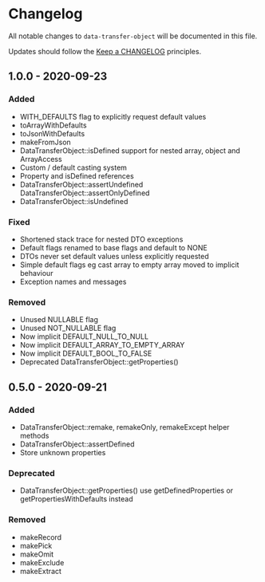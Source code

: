 # Changelog

All notable changes to `data-transfer-object` will be documented in this file.

Updates should follow the [Keep a CHANGELOG](http://keepachangelog.com/) principles.

## 1.0.0 - 2020-09-23

### Added
- WITH_DEFAULTS flag to explicitly request default values
- toArrayWithDefaults
- toJsonWithDefaults
- makeFromJson
- DataTransferObject::isDefined support for nested array, object and ArrayAccess
- Custom / default casting system
- Property and isDefined references
- DataTransferObject::assertUndefined DataTransferObject::assertOnlyDefined
- DataTransferObject::isUndefined

### Fixed
- Shortened stack trace for nested DTO exceptions
- Default flags renamed to base flags and default to NONE
- DTOs never set default values unless explicitly requested
- Simple default flags eg cast array to empty array moved to implicit behaviour
- Exception names and messages

### Removed
- Unused NULLABLE flag
- Unused NOT_NULLABLE flag
- Now implicit DEFAULT_NULL_TO_NULL
- Now implicit DEFAULT_ARRAY_TO_EMPTY_ARRAY
- Now implicit DEFAULT_BOOL_TO_FALSE
- Deprecated DataTransferObject::getProperties()

## 0.5.0 - 2020-09-21

### Added
- DataTransferObject::remake, remakeOnly, remakeExcept helper methods
- DataTransferObject::assertDefined
- Store unknown properties

### Deprecated
- DataTransferObject::getProperties() use getDefinedProperties or getPropertiesWithDefaults instead

### Removed
- makeRecord
- makePick
- makeOmit
- makeExclude
- makeExtract
